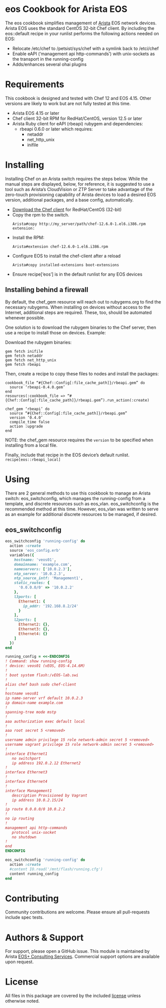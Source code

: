 # eos Cookbook for Arista EOS

The eos cookbook simplifies management of [Arista](https://www.arista.com/) EOS network devices.  Arista EOS uses the standard CentOS 32-bit Chef client.  By including the eos::default recipe in your runlist performs the following actions needed on EOS:
- Relocate /etc/chef to /petsist/sys/chef with a symlink back to /etci/chef 
- Enable eAPI (‘management api http-commands’) with unix-sockets as the transport in the running-config
- Adds/enhances several ohai plugins

# Requirements

This cookbook is designed and tested with Chef 12 and EOS 4.15. Other versions
are likely to work but are not fully tested at this time.

  - Arista EOS 4.15 or later
  - Chef client 32-bit RPM for RedHat/CentOS, version 12.5 or later
  - Arista Ruby client for eAPI (rbeapi) rubygem and dependencies:
    - rbeapi 0.6.0 or later which requires:
      - netaddr
      - net_http_unix
      - inifile

# Installing

Installing Chef on an Arista switch requires the steps below. While the
manual steps are displayed, below, for reference, it is suggested to use a tool
such as Arista’s CloudVision or ZTP Server to take advantage of the zero-touch
provisioning capability of Arista devices to load a desired EOS version,
additional packages, and a base config, automatically.

- [Download the Chef client](https://downloads.chef.io/chef-client/redhat/) for RedHat/CentOS (32-bit)
- Copy the rpm to the switch.
  ```
  Arista#copy http://my_server/path/chef-12.6.0-1.el6.i386.rpm extension:
  ```
- Install the RPM:
  ```
  Arista#extension chef-12.6.0-1.el6.i386.rpm
  ```
- Configure EOS to install the chef-client after a reload
  ```
  Arista#copy installed-extensions boot-extensions
  ```
- Ensure recipe[‘eos’] is in the default runlist for any EOS devices

## Installing behind a firewall

By default, the chef_gem resource will reach out to rubygems.org to find the necessary rubygems.  When installing on devices without access to the Internet, additional steps are required.  These, too, should be automated whenever possible.

One solution is to download the rubygem binaries to the Chef server, then use a recipe to install those on devices.  Example:

Download the rubygem binaries:
```
gem fetch inifile
gem fetch netaddr
gem fetch net_http_unix
gem fetch rbeapi
```

Then, create a recipe to copy these files to nodes and install the packages:
```
cookbook_file “#{Chef::Config[:file_cache_path]}/rbeapi.gem” do
  source ‘rbeapi-0.4.0.gem’
end
resources(:cookbook_file => “#{Chef::Config[:file_cache_path]}/rbeapi.gem”).run_action(:create)

chef_gem ‘rbeapi’ do
  source “#{Chef::Config[:file_cache_path]}/rbeapi.gem”
  version ‘0.4.0’
  compile_time false
  action :upgrade
end
```

NOTE: the chef_gem resource requires the `version` to be specified when installing from a local file.

Finally, include that recipe in the EOS device’s default runlist. `recipe[eos::rbeapi_local]`

# Using

There are 2 general methods to use this cookbook to manage an Arista switch: eos_switchconfig, which manages the running-config from a template, and discrete resources such as eos_vlan. eos_switchconfig is the recommended method at this time.  However, eos_vlan was written to serve as an example for additional discrete resources to be managed, if desired.

## eos_switchconfig

```ruby
eos_switchconfig 'running-config' do
  action :create
  source 'eos_config.erb'
  variables({
    hostname: 'veos01',
    domainname: 'example.com',
    nameservers: ['10.0.2.3'],
    ntp_server: '10.0.2.3',
    ntp_source_intf: 'Management1',
    static_routes: {
      '0.0.0.0/0' => '10.0.2.2'
    },
    l3ports: [
      Ethernet1: {
        ip_addr: '192.168.8.2/24'
      }
    ],
    l2ports: [
      Ethernet2: {},
      Ethernet3: {},
      Ethernet4: {}
    ]
  })
end
```

```ruby
running_config = <<-ENDCONFIG
! Command: show running-config
! device: veos01 (vEOS, EOS-4.14.6M)
!
! boot system flash:/vEOS-lab.swi
!
alias chef bash sudo chef-client
!
hostname veos01
ip name-server vrf default 10.0.2.3
ip domain-name example.com
!
spanning-tree mode mstp
!
aaa authorization exec default local
!
aaa root secret 5 <removed>
!
username admin privilege 15 role network-admin secret 5 <removed>
username vagrant privilege 15 role network-admin secret 5 <removed>
!
interface Ethernet1
   no switchport
   ip address 192.0.2.12 Ethernet2
!
interface Ethernet3
!
interface Ethernet4
!
interface Management1
   description Provisioned by Vagrant
   ip address 10.0.2.15/24
!
ip route 0.0.0.0/0 10.0.2.2
!
no ip routing
!
management api http-commands
   protocol unix-socket
   no shutdown
!
end
ENDCONFIG

eos_switchconfig 'running-config' do
  action :create
  #content IO.read('/mnt/flash/running.cfg')
  content running_config
end
```

# Contributing

Community contributions are welcome.  Please ensure all pull-requests include spec tests.

# Authors & Support

For support, please open a GitHub issue.  This module is maintained by Arista [EOS+ Consulting Services](mailto://eosplus-dev@arista.com). Commercial support options are available upon request.

# License

All files in this package are covered by the included [license](LICENSE) unless otherwise noted.
